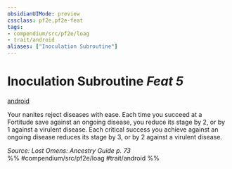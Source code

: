 ```yaml
---
obsidianUIMode: preview
cssclass: pf2e,pf2e-feat
tags:
- compendium/src/pf2e/loag
- trait/android
aliases: ["Inoculation Subroutine"]
---
```

# Inoculation Subroutine  *Feat 5*  
[android](rules/traits/android-loag.md)  


Your nanites reject diseases with ease. Each time you succeed at a Fortitude save against an ongoing disease, you reduce its stage by 2, or by 1 against a virulent disease. Each critical success you achieve against an ongoing disease reduces its stage by 3, or by 2 against a virulent disease.

*Source: Lost Omens: Ancestry Guide p. 73*  
%% #compendium/src/pf2e/loag #trait/android %%
